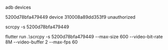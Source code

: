 adb devices

5200d78bfa479449 device
310008a89dd353f9 unauthorized

scrcpy -s 5200d78bfa479449

flutter run
.\scrcpy -s 5200d78bfa479449 --max-size 600 --video-bit-rate 8M --video-buffer 2 --max-fps 60